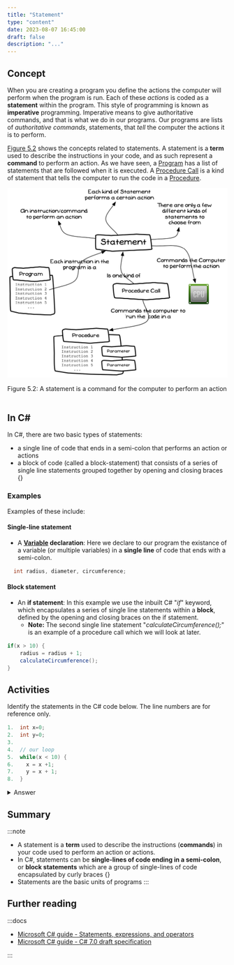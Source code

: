 ```yaml
---
title: "Statement"
type: "content"
date: 2023-08-07 16:45:00
draft: false
description: "..."
---
```



## Concept


When you are creating a program you define the actions the computer will perform when the program is run. Each of these *actions* is coded as a **statement** within the program. This style of programming is known as **imperative** programming. Imperative means to give authoritative commands, and that is what we do in our programs. Our programs are lists of *authoritative commands*, statements, that *tell* the computer the actions it is to perform.

[Figure 5.2](#FigureStatement) shows the concepts related to statements. A statement is a **term** used to describe the instructions in your code, and as such represent a **command** to perform an action. As we have seen, a [Program](#program) has a list of statements that are followed when it is executed. A [Procedure Call](#procedure-call) is a kind of statement that tells the computer to run the code in a [Procedure](#procedure).

<a id="FigureStatement"></a>

![Figure 5.2 A statement is a command for the computer to perform an action](../images/program-creation/Statement.png "A statement is a command for the computer to perform an action ")
<div class="caption"><span class="caption-figure-nbr">Figure 5.2: </span> A statement is a command for the computer to perform an action</div><br/>

## In C#

In C#, there are two basic types of statements:

- a single line of code that ends in a semi-colon that performs an action or actions
- a block of code (called a block-statement) that consists of a series of single line statements grouped together by opening and closing braces {}

### Examples

Examples of these include:

#### Single-line statement

- A **[Variable](../variable) declaration**: Here we declare to our program the existance of a variable (or multiple variables) in a **single line** of code that ends with a semi-colon.

```csharp
  int radius, diameter, circumference;
```

#### Block statement

- An **if statement**: In this example we use the inbuilt C# "*if*" keyword, which encapsulates a series of single line statements within a **block**, defined by the opening and closing braces on the if statement.
  - **Note:** The second single line statement "*calculateCircumference();*" is an example of a procedure call which we will look at later. 

```csharp
if(x > 10) {
    radius = radius + 1;
    calculateCircumference();
}
```
## Activities

Identify the statements in the C# code below. The line numbers are for reference only.

```csharp
1.  int x=0;
2.  int y=0;
3.
4.  // our loop
5.  while(x < 10) {
6.    x = x +1;
7.    y = x + 1;
8.  }
```
<details>
  <summary role="button">Answer</summary>
  <div>There are 5 statements:</div>
  <ul>
    <li>Lines 1, 2, 6 and 7 are single-line statements</li>
    <li>The line 5-8 block is a while statement block</li>
    <li>Line 4 starts with double forward slashes is a comment in C# and is not a statement because it is ignored by the compiler</li>
  </ul>
</details>




## Summary

:::note
- A statement is a **term** used to describe the instructions (**commands**) in your code used to perform an action or actions.
- In C#, statements can be **single-lines of code ending in a semi-colon**, or **block statements** which are a group of single-lines of code encapsulated by curly braces {}
- Statements are the basic units of programs
:::

## Further reading

:::docs

- [Microsoft C# guide - Statements, expressions, and operators](https://learn.microsoft.com/en-us/dotnet/csharp/programming-guide/statements-expressions-operators/statements)
- [Microsoft C# guide - C# 7.0 draft specification](https://learn.microsoft.com/en-us/dotnet/csharp/language-reference/language-specification/statements)

:::


